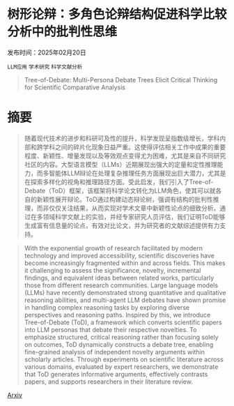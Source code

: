 # 树形论辩：多角色论辩结构促进科学比较分析中的批判性思维

发布时间：2025年02月20日

`LLM应用` `学术研究` `科学文献分析`

> Tree-of-Debate: Multi-Persona Debate Trees Elicit Critical Thinking for Scientific Comparative Analysis

# 摘要

> 随着现代技术的进步和科研可及性的提升，科学发现呈指数级增长，学科内部和跨学科之间的碎片化现象日益严重。这使得评估相关工作中成果的重要程度、新颖性、增量发现以及等效观点变得尤为困难，尤其是来自不同研究社区的内容。大型语言模型（LLMs）近期展现出强大的定量和定性推理能力，而多智能体LLM辩论在处理复杂推理任务方面展现出巨大潜力，尤其是在探索多样化的视角和推理路径方面。受此启发，我们引入了Tree-of-Debate（ToD）框架，该框架将科学论文转化为LLM角色，使其可以就各自的新颖性展开辩论。ToD通过构建动态辩论树，强调有结构的批判性推理，而非仅仅关注结果，从而实现对学术文章中新颖性论点的细致分析。通过在多领域科学文献上的实验，并经专家研究人员评估，我们证明ToD能够生成富有信息量的论点，有效对比论文，并为研究者的文献综述提供有力支持。

> With the exponential growth of research facilitated by modern technology and improved accessibility, scientific discoveries have become increasingly fragmented within and across fields. This makes it challenging to assess the significance, novelty, incremental findings, and equivalent ideas between related works, particularly those from different research communities. Large language models (LLMs) have recently demonstrated strong quantitative and qualitative reasoning abilities, and multi-agent LLM debates have shown promise in handling complex reasoning tasks by exploring diverse perspectives and reasoning paths. Inspired by this, we introduce Tree-of-Debate (ToD), a framework which converts scientific papers into LLM personas that debate their respective novelties. To emphasize structured, critical reasoning rather than focusing solely on outcomes, ToD dynamically constructs a debate tree, enabling fine-grained analysis of independent novelty arguments within scholarly articles. Through experiments on scientific literature across various domains, evaluated by expert researchers, we demonstrate that ToD generates informative arguments, effectively contrasts papers, and supports researchers in their literature review.

[Arxiv](https://arxiv.org/abs/2502.14767)
